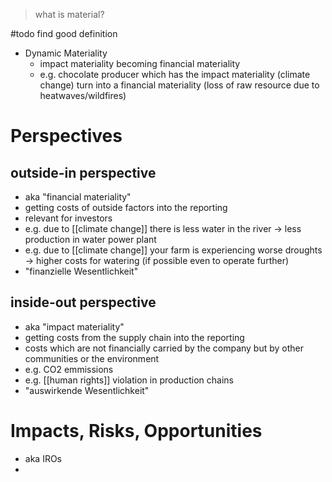 > what is material?

#todo find good definition

- Dynamic Materiality
	- impact materiality becoming financial materiality
	- e.g. chocolate producer which has the impact materiality (climate change) turn into a financial materiality (loss of raw resource due to heatwaves/wildfires)

# Perspectives
## outside-in perspective
- aka "financial materiality"
- getting costs of outside factors into the reporting
- relevant for investors
- e.g. due to [[climate change]] there is less water in the river -> less production in water power plant
- e.g. due to [[climate change]] your farm is experiencing worse droughts -> higher costs for watering (if possible even to operate further)
- "finanzielle Wesentlichkeit"
## inside-out perspective
- aka "impact materiality"
- getting costs from the supply chain into the reporting
- costs which are not financially carried by the company but by other communities or the environment
- e.g. CO2 emmissions
- e.g. [[human rights]] violation in production chains
- "auswirkende Wesentlichkeit"


# Impacts, Risks, Opportunities
- aka IROs
- 